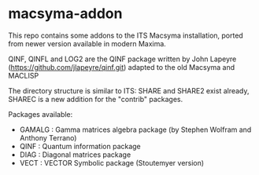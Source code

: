 # macsyma-addon

This repo contains some addons to the ITS Macsyma installation, ported from newer version available in modern Maxima.

QINF, QINFL and LOG2 are the QINF package written by John Lapeyre (https://github.com/jlapeyre/qinf.git) adapted to the old Macsyma and MACLISP

The directory structure is similar to ITS: SHARE and SHARE2 exist already, SHAREC is a new addition for the "contrib" packages.

Packages available:

- GAMALG : Gamma matrices algebra package (by Stephen Wolfram and Anthony Terrano)
- QINF   : Quantum information package
- DIAG   : Diagonal matrices package
- VECT   : VECTOR Symbolic package (Stoutemyer version)

